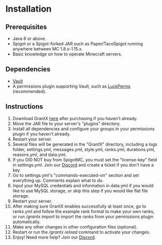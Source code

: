 # Installation

## Prerequisites
* Java 8 or above.
* Spigot or a Spigot-forked JAR such as Paper/TacoSpigot running anywhere between MC 1.8.x-1.15.x.
* Basic knowledge on how to operate Minecraft servers.

## Dependencies
* [Vault](https://dev.bukkit.org/projects/vault)
* A permissions plugin supporting Vault, such as [LuckPerms](https://www.spigotmc.org/resources/28140/) (recommended).

## Instructions
1. Download GrantX [here](https://demeng7215.com/grantx) after purchasing if you haven't already.
2. Move the JAR file to your server's "plugins" directory.
3. Install all dependencies and configure your groups in your permissions plugin if you haven't already.
4. Restart your server.
5. Several files will be generated in the "GrantX" directory, including a logs folder, settings.yml, messages.yml, style.yml, ranks.yml, durations.yml, reasons.yml, and data.yml.
6. If you DID NOT buy from SpigotMC, you must set the "license-key" field in settings.yml. Join our [Discord](https://demeng7215.com/discord) and create a ticket if you don't have a key.
7. Go to settings.yml's "commands-executed-on" section and set everything up. Comments explain what to do.
8. Input your MySQL credentials and information in data.yml if you would like to use MySQL storage, or skip this step if you would like flat file storage.
9. Restart your server.
10. After making sure GrantX enables successfully at least once, go to ranks.yml and follow the example rank format to make your own ranks, or run */grantx import* to import the ranks from your permissions plugin automatically.
11. Make any other changes in other configuration files (optional).
12. Restart or run the */grantx reload* command to activate your changes.
13. Enjoy! Need more help? Join our [Discord](https://demeng7215.com/discord).
